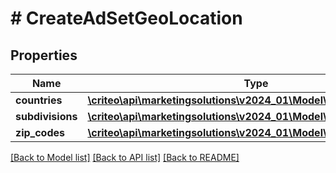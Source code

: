 # # CreateAdSetGeoLocation

## Properties

Name | Type | Description | Notes
------------ | ------------- | ------------- | -------------
**countries** | [**\criteo\api\marketingsolutions\v2024_01\Model\AdSetTargetingRule**](AdSetTargetingRule.md) |  | [optional]
**subdivisions** | [**\criteo\api\marketingsolutions\v2024_01\Model\AdSetTargetingRule**](AdSetTargetingRule.md) |  | [optional]
**zip_codes** | [**\criteo\api\marketingsolutions\v2024_01\Model\AdSetTargetingRule**](AdSetTargetingRule.md) |  | [optional]

[[Back to Model list]](../../README.md#models) [[Back to API list]](../../README.md#endpoints) [[Back to README]](../../README.md)
